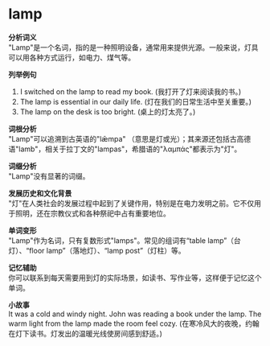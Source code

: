 # lamp

**分析词义**  
"Lamp"是一个名词，指的是一种照明设备，通常用来提供光源。一般来说，灯具可以用各种方式运行，如电力、煤气等。

  

**列举例句**

  

1.  I switched on the lamp to read my book. (我打开了灯来阅读我的书。)
2.  The lamp is essential in our daily life. (灯在我们的日常生活中至关重要。)
3.  The lamp on the desk is too bright. (桌上的灯太亮了。)

  

**词根分析**  
"Lamp"可以追溯到古英语的"lǣmpa" （意思是灯或光）；其来源还包括古高德语"lamb"，相关于拉丁文的"lampas"，希腊语的"λαμπάς"都表示为"灯"。

  

**词缀分析**  
"Lamp"没有显著的词缀。

  

**发展历史和文化背景**  
"灯"在人类社会的发展过程中起到了关键作用，特别是在电力发明之前。它不仅用于照明，还在宗教仪式和各种祭祀中占有重要地位。

  

**单词变形**  
"Lamp"作为名词，只有复数形式"lamps"。常见的组词有“table lamp”（台灯）、“floor lamp”（落地灯）、“lamp post”（灯柱）等。

  

**记忆辅助**  
你可以联系到每天需要用到灯的实际场景，如读书、写作业等，这样便于记忆这个单词。

  

**小故事**  
It was a cold and windy night. John was reading a book under the lamp. The warm light from the lamp made the room feel cozy. (在寒冷风大的夜晚，约翰在灯下读书。灯发出的温暖光线使房间感到舒适。)
